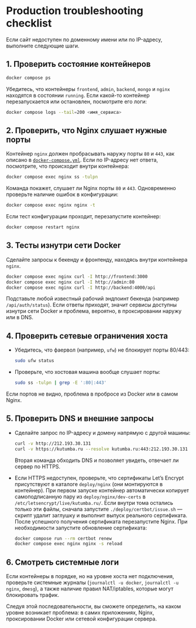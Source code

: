 # Production troubleshooting checklist

Если сайт недоступен по доменному имени или по IP-адресу, выполните следующие шаги.

## 1. Проверить состояние контейнеров

```bash
docker compose ps
```

Убедитесь, что контейнеры `frontend`, `admin`, `backend`, `mongo` и `nginx` находятся в состоянии `running`. Если какой-то контейнер перезапускается или остановлен, посмотрите его логи:

```bash
docker compose logs --tail=200 <имя_сервиса>
```

## 2. Проверить, что Nginx слушает нужные порты

Контейнер `nginx` должен пробрасывать наружу порты `80` и `443`, как описано в [`docker-compose.yml`](../docker-compose.yml). Если по IP-адресу нет ответа, посмотрите, что происходит внутри контейнера:

```bash
docker compose exec nginx ss -tulpn
```

Команда покажет, слушает ли Nginx порты `80` и `443`. Одновременно проверьте наличие ошибок в конфигурации:

```bash
docker compose exec nginx nginx -t
```

Если тест конфигурации проходит, перезапустите контейнер:

```bash
docker compose restart nginx
```

## 3. Тесты изнутри сети Docker

Сделайте запросы к бекенду и фронтенду, находясь внутри контейнера `nginx`.

```bash
docker compose exec nginx curl -I http://frontend:3000
docker compose exec nginx curl -I http://admin:80
docker compose exec nginx curl -I http://backend:4000/api
```

Подставьте любой известный рабочий эндпоинт бекенда (например `/api/auth/status`). Если ответы приходят, значит сервисы доступны изнутри сети Docker и проблема, вероятно, в проксировании наружу или в DNS.

## 4. Проверить сетевые ограничения хоста

* Убедитесь, что фаервол (например, `ufw`) не блокирует порты 80/443:

  ```bash
  sudo ufw status
  ```

* Проверьте, что хостовая машина вообще слушает порты:

  ```bash
  sudo ss -tulpn | grep -E ':80|:443'
  ```

Если портов не видно, проблема в пробросе из Docker или в самом Nginx.

## 5. Проверить DNS и внешние запросы

* Сделайте запрос по IP-адресу и домену напрямую с другой машины:

  ```bash
  curl -v http://212.193.30.131
  curl -v https://kutumba.ru --resolve kutumba.ru:443:212.193.30.131
  ```

  Вторая команда обходить DNS и позволяет увидеть, отвечает ли сервер по HTTPS.

* Если HTTPS недоступен, проверьте, что сертификаты Let’s Encrypt присутствуют в каталоге `deploy/nginx` (они монтируются в контейнер). При первом запуске контейнер автоматически копирует самоподписанную пару из `deploy/nginx/dev-certs` в `/etc/letsencrypt/live/kutumba.ru/`. Если внутри тома остались только эти файлы, сначала запустите `./deploy/certbot/issue.sh` — скрипт удалит заглушку и выполнит выпуск реального сертификата. После успешного получения сертификата перезапустите Nginx. При необходимости запустите обновление сертификата:

  ```bash
  docker compose run --rm certbot renew
  docker compose exec nginx nginx -s reload
  ```

## 6. Смотреть системные логи

Если контейнеры в порядке, но на уровне хоста нет подключения, проверьте системные журналы (`journalctl -u docker`, `journalctl -u nginx`, `dmesg`), а также наличие правил NAT/iptables, которые могут блокировать трафик.

Следуя этой последовательности, вы сможете определить, на каком уровне возникает проблема: в самих приложениях, Nginx, проксировании Docker или сетевой конфигурации сервера.
